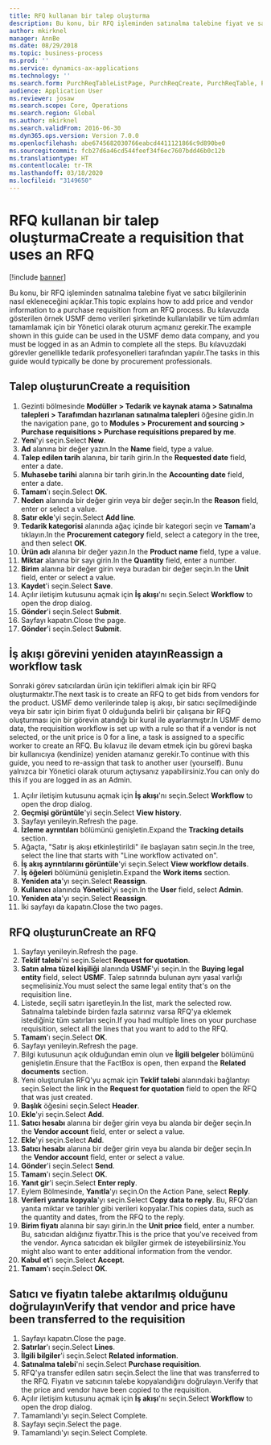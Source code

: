 ```yaml
---
title: RFQ kullanan bir talep oluşturma
description: Bu konu, bir RFQ işleminden satınalma talebine fiyat ve satıcı bilgilerinin nasıl ekleneceğini açıklar.
author: mkirknel
manager: AnnBe
ms.date: 08/29/2018
ms.topic: business-process
ms.prod: ''
ms.service: dynamics-ax-applications
ms.technology: ''
ms.search.form: PurchReqTableListPage, PurchReqCreate, PurchReqTable, PurchReqLineRelatedDocuments, EcoResCategorySingleLookup, PurchReqWorkflowDropDialog, WorkflowSubmitDialog, WorkflowStatus, WorkflowWorkItemActionDialog, WorkflowUserListLookup, PurchReqCopyRFQ, SysDataAreaSelectLookup, PurchRFQCaseTable, PurchRFQEditLines, PurchRFQReplyTable, UnitOfMeasureLookup
audience: Application User
ms.reviewer: josaw
ms.search.scope: Core, Operations
ms.search.region: Global
ms.author: mkirknel
ms.search.validFrom: 2016-06-30
ms.dyn365.ops.version: Version 7.0.0
ms.openlocfilehash: abe6745682030766eabcd4411121866c9d890be0
ms.sourcegitcommit: fcb27d6a46cd544feef34f6ec7607bdd46b0c12b
ms.translationtype: HT
ms.contentlocale: tr-TR
ms.lasthandoff: 03/18/2020
ms.locfileid: "3149650"
---
```

# <a name="create-a-requisition-that-uses-an-rfq"></a><span data-ttu-id="8200c-103">RFQ kullanan bir talep oluşturma</span><span class="sxs-lookup"><span data-stu-id="8200c-103">Create a requisition that uses an RFQ</span></span>

[!include [banner](../../includes/banner.md)]

<span data-ttu-id="8200c-104">Bu konu, bir RFQ işleminden satınalma talebine fiyat ve satıcı bilgilerinin nasıl ekleneceğini açıklar.</span><span class="sxs-lookup"><span data-stu-id="8200c-104">This topic explains how to add price and vendor information to a purchase requisition from an RFQ process.</span></span> <span data-ttu-id="8200c-105">Bu kılavuzda gösterilen örnek USMF demo verileri şirketinde kullanılabilir ve tüm adımları tamamlamak için bir Yönetici olarak oturum açmanız gerekir.</span><span class="sxs-lookup"><span data-stu-id="8200c-105">The example shown in this guide can be used in the USMF demo data company, and you must be logged in as an Admin to complete all the steps.</span></span> <span data-ttu-id="8200c-106">Bu kılavuzdaki görevler genellikle tedarik profesyonelleri tarafından yapılır.</span><span class="sxs-lookup"><span data-stu-id="8200c-106">The tasks in this guide would typically be done by procurement professionals.</span></span>


## <a name="create-a-requisition"></a><span data-ttu-id="8200c-107">Talep oluşturun</span><span class="sxs-lookup"><span data-stu-id="8200c-107">Create a requisition</span></span>
1. <span data-ttu-id="8200c-108">Gezinti bölmesinde **Modüller > Tedarik ve kaynak atama > Satınalma talepleri > Tarafımdan hazırlanan satınalma talepleri** öğesine gidin.</span><span class="sxs-lookup"><span data-stu-id="8200c-108">In the navigation pane, go to **Modules > Procurement and sourcing > Purchase requisitions > Purchase requisitions prepared by me**.</span></span>
2. <span data-ttu-id="8200c-109">**Yeni**'yi seçin.</span><span class="sxs-lookup"><span data-stu-id="8200c-109">Select **New**.</span></span>
3. <span data-ttu-id="8200c-110">**Ad** alanına bir değer yazın.</span><span class="sxs-lookup"><span data-stu-id="8200c-110">In the **Name** field, type a value.</span></span>
4. <span data-ttu-id="8200c-111">**Talep edilen tarih** alanına, bir tarih girin.</span><span class="sxs-lookup"><span data-stu-id="8200c-111">In the **Requested date** field, enter a date.</span></span>
5. <span data-ttu-id="8200c-112">**Muhasebe tarihi** alanına bir tarih girin.</span><span class="sxs-lookup"><span data-stu-id="8200c-112">In the **Accounting date** field, enter a date.</span></span>
6. <span data-ttu-id="8200c-113">**Tamam**'ı seçin.</span><span class="sxs-lookup"><span data-stu-id="8200c-113">Select **OK**.</span></span>
7. <span data-ttu-id="8200c-114">**Neden** alanında bir değer girin veya bir değer seçin.</span><span class="sxs-lookup"><span data-stu-id="8200c-114">In the **Reason** field, enter or select a value.</span></span>
8. <span data-ttu-id="8200c-115">**Satır ekle**'yi seçin.</span><span class="sxs-lookup"><span data-stu-id="8200c-115">Select **Add line**.</span></span>
9. <span data-ttu-id="8200c-116">**Tedarik kategorisi** alanında ağaç içinde bir kategori seçin ve **Tamam**'a tıklayın.</span><span class="sxs-lookup"><span data-stu-id="8200c-116">In the **Procurement category** field, select a category in the tree, and then select **OK**.</span></span>
10. <span data-ttu-id="8200c-117">**Ürün adı** alanına bir değer yazın.</span><span class="sxs-lookup"><span data-stu-id="8200c-117">In the **Product name** field, type a value.</span></span>
11. <span data-ttu-id="8200c-118">**Miktar** alanına bir sayı girin.</span><span class="sxs-lookup"><span data-stu-id="8200c-118">In the **Quantity** field, enter a number.</span></span>
12. <span data-ttu-id="8200c-119">**Birim** alanına bir değer girin veya buradan bir değer seçin.</span><span class="sxs-lookup"><span data-stu-id="8200c-119">In the **Unit** field, enter or select a value.</span></span>
13. <span data-ttu-id="8200c-120">**Kaydet**'i seçin.</span><span class="sxs-lookup"><span data-stu-id="8200c-120">Select **Save**.</span></span>
14. <span data-ttu-id="8200c-121">Açılır iletişim kutusunu açmak için **İş akışı**'nı seçin.</span><span class="sxs-lookup"><span data-stu-id="8200c-121">Select **Workflow** to open the drop dialog.</span></span>
15. <span data-ttu-id="8200c-122">**Gönder**'i seçin.</span><span class="sxs-lookup"><span data-stu-id="8200c-122">Select **Submit**.</span></span>
16. <span data-ttu-id="8200c-123">Sayfayı kapatın.</span><span class="sxs-lookup"><span data-stu-id="8200c-123">Close the page.</span></span>
17. <span data-ttu-id="8200c-124">**Gönder**'i seçin.</span><span class="sxs-lookup"><span data-stu-id="8200c-124">Select **Submit**.</span></span>

## <a name="reassign-a-workflow-task"></a><span data-ttu-id="8200c-125">İş akışı görevini yeniden atayın</span><span class="sxs-lookup"><span data-stu-id="8200c-125">Reassign a workflow task</span></span>
<span data-ttu-id="8200c-126">Sonraki görev satıcılardan ürün için teklifleri almak için bir RFQ oluşturmaktır.</span><span class="sxs-lookup"><span data-stu-id="8200c-126">The next task is to create an RFQ to get bids from vendors for the product.</span></span> <span data-ttu-id="8200c-127">USMF demo verilerinde talep iş akışı, bir satıcı seçilmediğinde veya bir satır için birim fiyat 0 olduğunda belirli bir çalışana bir RFQ oluşturması için bir görevin atandığı bir kural ile ayarlanmıştır.</span><span class="sxs-lookup"><span data-stu-id="8200c-127">In USMF demo data, the requisition workflow is set up with a rule so that if a vendor is not selected, or the unit price is 0 for a line, a task is assigned to a specific worker to create an RFQ.</span></span> <span data-ttu-id="8200c-128">Bu kılavuz ile devam etmek için bu görevi başka bir kullanıcıya (kendinize) yeniden atamanız gerekir.</span><span class="sxs-lookup"><span data-stu-id="8200c-128">To continue with this guide, you need to re-assign that task to another user (yourself).</span></span> <span data-ttu-id="8200c-129">Bunu yalnızca bir Yönetici olarak oturum açtıysanız yapabilirsiniz.</span><span class="sxs-lookup"><span data-stu-id="8200c-129">You can only do this if you are logged in as an Admin.</span></span>  

1. <span data-ttu-id="8200c-130">Açılır iletişim kutusunu açmak için **İş akışı**'nı seçin.</span><span class="sxs-lookup"><span data-stu-id="8200c-130">Select **Workflow** to open the drop dialog.</span></span>
2. <span data-ttu-id="8200c-131">**Geçmişi görüntüle**'yi seçin.</span><span class="sxs-lookup"><span data-stu-id="8200c-131">Select **View history**.</span></span>
3. <span data-ttu-id="8200c-132">Sayfayı yenileyin.</span><span class="sxs-lookup"><span data-stu-id="8200c-132">Refresh the page.</span></span>
4. <span data-ttu-id="8200c-133">**İzleme ayrıntıları**  bölümünü genişletin.</span><span class="sxs-lookup"><span data-stu-id="8200c-133">Expand the **Tracking details** section.</span></span>
5. <span data-ttu-id="8200c-134">Ağaçta, "Satır iş akışı etkinleştirildi" ile başlayan satırı seçin.</span><span class="sxs-lookup"><span data-stu-id="8200c-134">In the tree, select the line that starts with "Line workflow activated on".</span></span>
6. <span data-ttu-id="8200c-135">**İş akış ayrıntılarını görüntüle**'yi seçin.</span><span class="sxs-lookup"><span data-stu-id="8200c-135">Select **View workflow details**.</span></span>
7. <span data-ttu-id="8200c-136">**İş öğeleri**  bölümünü genişletin.</span><span class="sxs-lookup"><span data-stu-id="8200c-136">Expand the **Work items** section.</span></span>
8. <span data-ttu-id="8200c-137">**Yeniden ata**'yı seçin.</span><span class="sxs-lookup"><span data-stu-id="8200c-137">Select **Reassign**.</span></span>
9. <span data-ttu-id="8200c-138">**Kullanıcı** alanında **Yönetici**'yi seçin.</span><span class="sxs-lookup"><span data-stu-id="8200c-138">In the **User** field, select **Admin**.</span></span>
10. <span data-ttu-id="8200c-139">**Yeniden ata**'yı seçin.</span><span class="sxs-lookup"><span data-stu-id="8200c-139">Select **Reassign**.</span></span>
11. <span data-ttu-id="8200c-140">İki sayfayı da kapatın.</span><span class="sxs-lookup"><span data-stu-id="8200c-140">Close the two pages.</span></span>

## <a name="create-an-rfq"></a><span data-ttu-id="8200c-141">RFQ oluşturun</span><span class="sxs-lookup"><span data-stu-id="8200c-141">Create an RFQ</span></span>

1. <span data-ttu-id="8200c-142">Sayfayı yenileyin.</span><span class="sxs-lookup"><span data-stu-id="8200c-142">Refresh the page.</span></span>
2. <span data-ttu-id="8200c-143">**Teklif talebi**'ni seçin.</span><span class="sxs-lookup"><span data-stu-id="8200c-143">Select **Request for quotation**.</span></span>
3. <span data-ttu-id="8200c-144">**Satın alma tüzel kişiliği** alanında **USMF**'yi seçin.</span><span class="sxs-lookup"><span data-stu-id="8200c-144">In the **Buying legal entity** field, select **USMF**.</span></span> <span data-ttu-id="8200c-145">Talep satırında bulunan aynı yasal varlığı seçmelisiniz.</span><span class="sxs-lookup"><span data-stu-id="8200c-145">You must select the same legal entity that's on the requisition line.</span></span>  
4. <span data-ttu-id="8200c-146">Listede, seçili satırı işaretleyin.</span><span class="sxs-lookup"><span data-stu-id="8200c-146">In the list, mark the selected row.</span></span> <span data-ttu-id="8200c-147">Satınalma talebinde birden fazla satırınız varsa RFQ'ya eklemek istediğiniz tüm satırları seçin.</span><span class="sxs-lookup"><span data-stu-id="8200c-147">If you had multiple lines on your purchase requisition, select all the lines that you want to add to the RFQ.</span></span>  
5. <span data-ttu-id="8200c-148">**Tamam**'ı seçin.</span><span class="sxs-lookup"><span data-stu-id="8200c-148">Select **OK**.</span></span>
6. <span data-ttu-id="8200c-149">Sayfayı yenileyin.</span><span class="sxs-lookup"><span data-stu-id="8200c-149">Refresh the page.</span></span>
7. <span data-ttu-id="8200c-150">Bilgi kutusunun açık olduğundan emin olun ve **İlgili belgeler** bölümünü genişletin.</span><span class="sxs-lookup"><span data-stu-id="8200c-150">Ensure that the FactBox is open, then expand the **Related documents** section.</span></span>
8. <span data-ttu-id="8200c-151">Yeni oluşturulan RFQ'yu açmak için **Teklif talebi** alanındaki bağlantıyı seçin.</span><span class="sxs-lookup"><span data-stu-id="8200c-151">Select the link in the **Request for quotation** field to open the RFQ that was just created.</span></span>
9. <span data-ttu-id="8200c-152">**Başlık** öğesini seçin.</span><span class="sxs-lookup"><span data-stu-id="8200c-152">Select **Header**.</span></span>
10. <span data-ttu-id="8200c-153">**Ekle**'yi seçin.</span><span class="sxs-lookup"><span data-stu-id="8200c-153">Select **Add**.</span></span>
11. <span data-ttu-id="8200c-154">**Satıcı hesabı** alanına bir değer girin veya bu alanda bir değer seçin.</span><span class="sxs-lookup"><span data-stu-id="8200c-154">In the **Vendor account** field, enter or select a value.</span></span>
12. <span data-ttu-id="8200c-155">**Ekle**'yi seçin.</span><span class="sxs-lookup"><span data-stu-id="8200c-155">Select **Add**.</span></span>
13. <span data-ttu-id="8200c-156">**Satıcı hesabı** alanına bir değer girin veya bu alanda bir değer seçin.</span><span class="sxs-lookup"><span data-stu-id="8200c-156">In the **Vendor account** field, enter or select a value.</span></span>
14. <span data-ttu-id="8200c-157">**Gönder**'i seçin.</span><span class="sxs-lookup"><span data-stu-id="8200c-157">Select **Send**.</span></span>
15. <span data-ttu-id="8200c-158">**Tamam**'ı seçin.</span><span class="sxs-lookup"><span data-stu-id="8200c-158">Select **OK**.</span></span>
16. <span data-ttu-id="8200c-159">**Yanıt gir**'i seçin.</span><span class="sxs-lookup"><span data-stu-id="8200c-159">Select **Enter reply**.</span></span>
17. <span data-ttu-id="8200c-160">Eylem Bölmesinde, **Yanıtla**'yı seçin.</span><span class="sxs-lookup"><span data-stu-id="8200c-160">On the Action Pane, select **Reply**.</span></span>
18. <span data-ttu-id="8200c-161">**Verileri yanıta kopyala**'yı seçin.</span><span class="sxs-lookup"><span data-stu-id="8200c-161">Select **Copy data to reply**.</span></span> <span data-ttu-id="8200c-162">Bu, RFQ'dan yanıta miktar ve tarihler gibi verileri kopyalar.</span><span class="sxs-lookup"><span data-stu-id="8200c-162">This copies data, such as the quantity and dates, from the RFQ to the reply.</span></span>  
19. <span data-ttu-id="8200c-163">**Birim fiyatı** alanına bir sayı girin.</span><span class="sxs-lookup"><span data-stu-id="8200c-163">In the **Unit price** field, enter a number.</span></span> <span data-ttu-id="8200c-164">Bu, satıcıdan aldığınız fiyattır.</span><span class="sxs-lookup"><span data-stu-id="8200c-164">This is the price that you've received from the vendor.</span></span> <span data-ttu-id="8200c-165">Ayrıca satıcıdan ek bilgiler girmek de isteyebilirsiniz.</span><span class="sxs-lookup"><span data-stu-id="8200c-165">You might also want to enter additional information from the vendor.</span></span>  
20. <span data-ttu-id="8200c-166">**Kabul et**'i seçin.</span><span class="sxs-lookup"><span data-stu-id="8200c-166">Select **Accept**.</span></span>
21. <span data-ttu-id="8200c-167">**Tamam**'ı seçin.</span><span class="sxs-lookup"><span data-stu-id="8200c-167">Select **OK**.</span></span>

## <a name="verify-that-vendor-and-price-have-been-transferred-to-the-requisition"></a><span data-ttu-id="8200c-168">Satıcı ve fiyatın talebe aktarılmış olduğunu doğrulayın</span><span class="sxs-lookup"><span data-stu-id="8200c-168">Verify that vendor and price have been transferred to the requisition</span></span>
1. <span data-ttu-id="8200c-169">Sayfayı kapatın.</span><span class="sxs-lookup"><span data-stu-id="8200c-169">Close the page.</span></span>
2. <span data-ttu-id="8200c-170">**Satırlar**'ı seçin.</span><span class="sxs-lookup"><span data-stu-id="8200c-170">Select **Lines**.</span></span>
3. <span data-ttu-id="8200c-171">**İlgili bilgiler**'i seçin.</span><span class="sxs-lookup"><span data-stu-id="8200c-171">Select **Related information**.</span></span>
4. <span data-ttu-id="8200c-172">**Satınalma talebi**'ni seçin.</span><span class="sxs-lookup"><span data-stu-id="8200c-172">Select **Purchase requisition**.</span></span>
5. <span data-ttu-id="8200c-173">RFQ'ya transfer edilen satırı seçin.</span><span class="sxs-lookup"><span data-stu-id="8200c-173">Select the line that was transferred to the RFQ.</span></span> <span data-ttu-id="8200c-174">Fiyatın ve satıcının talebe kopyalandığını doğrulayın.</span><span class="sxs-lookup"><span data-stu-id="8200c-174">Verify that the price and vendor have been copied to the requisition.</span></span>  
6. <span data-ttu-id="8200c-175">Açılır iletişim kutusunu açmak için **İş akışı**'nı seçin.</span><span class="sxs-lookup"><span data-stu-id="8200c-175">Select **Workflow** to open the drop dialog.</span></span>
7. <span data-ttu-id="8200c-176">Tamamlandı'yı seçin.</span><span class="sxs-lookup"><span data-stu-id="8200c-176">Select Complete.</span></span>
8. <span data-ttu-id="8200c-177">Sayfayı seçin.</span><span class="sxs-lookup"><span data-stu-id="8200c-177">Select the page.</span></span>
9. <span data-ttu-id="8200c-178">Tamamlandı'yı seçin.</span><span class="sxs-lookup"><span data-stu-id="8200c-178">Select Complete.</span></span>


